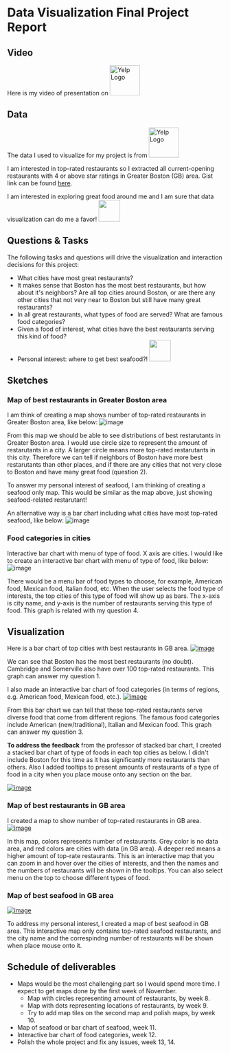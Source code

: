 # Data Visualization Final Project Report

## Video
Here is my video of presentation on <a title="Click here for video!" href="https://youtu.be/w4lOLrg6RBU"><img width="70" alt="Yelp Logo" src="https://logos-world.net/wp-content/uploads/2020/04/YouTube-Logo.png"></a> 

## Data

The data I used to visualize for my project is from <a title="Click here for details!" href="https://www.yelp.com/dataset"><img width="70" alt="Yelp Logo" src="https://upload.wikimedia.org/wikipedia/commons/thumb/a/ad/Yelp_Logo.svg/256px-Yelp_Logo.svg.png"></a> 

I am interested in top-rated restaurants so I extracted all current-opening restaurants with 4 or above star ratings in Greater Boston (GB) area. Gist link can be found [here](https://gist.github.com/mingliu815/e5f4b3ff7dfeae8a9a2924b121c37468).

I am interested in exploring great food around me and I am sure that data visualization can do me a favor! <img width="50" src="https://openmoji.org/data/color/svg/1F37B.svg">

## Questions & Tasks

The following tasks and questions will drive the visualization and interaction decisions for this project:

 * What cities have most great restaurants? 
 * It makes sense that Boston has the most best restaurants, but how about it's neighbors? Are all top cities around Boston, or are there any other cities that not very near to Boston but still have many great restaurants?
 * In all great restaurants, what types of food are served? What are famous food categories?
 * Given a food of interest, what cities have the best restaurants serving this kind of food?
 * Personal interest: where to get best seafood?! <img width="50" src="https://openmoji.org/data/color/svg/1F980.svg">

## Sketches

### Map of best restaurants in Greater Boston area
I am think of creating a map shows number of top-rated restaurants in Greater Boston area, like below:
![image](https://user-images.githubusercontent.com/16920899/137076241-23c96dae-22fa-412a-99f7-ba5e6a21687e.png)

From this map we should be able to see distributions of best restarutants in Greater Boston area. I would use circle size to represent the amount of restarutants in a city. A larger circle means more top-rated restarutants in this city. Therefore we can tell if neighbors of Boston have more best restarutants than other places, and if there are any cities that not very close to Boston and have many great food (question 2).

To answer my personal interest of seafood, I am thinking of creating a seafood only map. This would be similar as the map above, just showing seafood-related restarutant!

An alternative way is a bar chart including what cities have most top-rated seafood, like below:
![image](https://user-images.githubusercontent.com/16920899/137206699-ab3f1b89-e376-4154-b927-4c773584a5e4.png)

### Food categories in cities

Interactive bar chart with menu of type of food. X axis are cities.
I would like to create an interactive bar chart with menu of type of food, like below:
![image](https://user-images.githubusercontent.com/16920899/137206817-db838d9f-eb2e-4594-a36d-9d46e70454a2.png)

There would be a menu bar of food types to choose, for example, American food, Mexican food, Italian food, etc. When the user selects the food type of interests, the top cities of this type of food will show up as bars. The x-axis is city name, and y-axis is the number of restaurants serving this type of food. This graph is related with my question 4.


## Visualization

Here is a bar chart of top cities with best restaurants in GB area.
[![image](https://user-images.githubusercontent.com/16920899/137068326-1e804bb3-7e2c-4ecd-89b1-6123ae6a2501.png)](https://vizhub.com/mingliu815/a73f54d4d5ff4d3199a8ce6817b50693)

We can see that Boston has the most best restaurants (no doubt). Cambridge and Somerville also have over 100 top-rated restaurants. This graph can answer my question 1.

I also made an interactive bar chart of food categories (in terms of regions, e.g. American food, Mexican food, etc.).
[![image](https://user-images.githubusercontent.com/16920899/137072065-8efe69ba-1774-45b8-9880-c0e5f1f8a1ed.png)
](https://vizhub.com/mingliu815/05ee0a8297d24f3ba1375bd62c49d29a)

From this bar chart we can tell that these top-rated restaurants serve diverse food that come from different regions. The famous food categories include American (new/traditional), Italian and Mexican food. This graph can answer my question 3.

**To address the feedback** from the professor of stacked bar chart, I created a stacked bar chart of type of foods in each top cities as below. I didn't include Boston for this time as it has significantly more restaurants than others. Also I added tooltips to present amounts of restaurants of a type of food in a city when you place mouse onto any section on the bar.

[![image](https://user-images.githubusercontent.com/16920899/139177602-b593c612-272b-4b56-8891-2c1a8859d053.png)](https://vizhub.com/mingliu815/5829e1d28f84485fbfbc7fa9a36881cf)

### Map of best restaurants in GB area
I created a map to show number of top-rated restaurants in GB area.
[![image](https://user-images.githubusercontent.com/16920899/144357878-b04aec2f-023c-44ca-8879-d5d6a6f29b35.png)](https://vizhub.com/mingliu815/b8ab978d81fd4e9db9baa0664f65408f)

In this map, colors represents number of restaurants. Grey color is no data area, and red colors are cities with data (in GB area). A deeper red means a higher amount of top-rate restaurants. This is an interactive map that you can zoom in and hover over the cities of interests, and then the names and the numbers of restaurants will be shown in the tooltips. You can also select menu on the top to choose different types of food.

### Map of best seafood in GB area

[![image](https://user-images.githubusercontent.com/16920899/144889483-37d256bf-558e-4f98-8614-2c54bca64f5d.png)](https://vizhub.com/mingliu815/6608027674dc48c68f2aae1356ffc04c?mode=full)

To address my personal interest, I created a map of best seafood in GB area. This interactive map only contains top-rated seafood restaurants, and the city name and the correspindng number of restaurants will be shown when place mouse onto it.

## Schedule of deliverables

* Maps would be the most challenging part so I would spend more time. I expect to get maps done by the first week of November.
  * Map with circles representing amount of restaurants, by week 8.
  * Map with dots representing locations of restaurants, by week 9.
  * Try to add map tiles on the second map and polish maps, by week 10.
* Map of seafood or bar chart of seafood, week 11.
* Interactive bar chart of food categories, week 12.
* Polish the whole project and fix any issues, week 13, 14.

